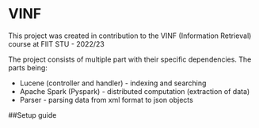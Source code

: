 # VINF

This project was created in contribution to the VINF (Information Retrieval) course at FIIT STU - 2022/23

The project consists of multiple part with their specific dependencies.
The parts being: 
  - Lucene (controller and handler) - indexing and searching
  - Apache Spark (Pyspark) - distributed computation (extraction of data)
  - Parser - parsing data from xml format to json objects
  
##Setup guide



